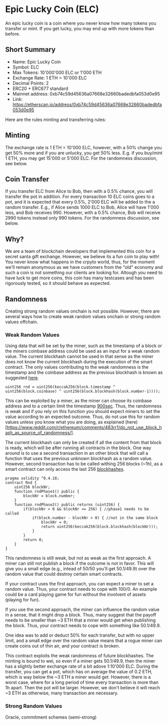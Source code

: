 # Epic Lucky Coin (ELC)
An epic lucky coin is a coin where you never know how many tokens you transfer or mint. If 
you get lucky, you may end up with more tokens than before.

## Short Summary
 * Name: Epic Lucky Coin
 * Symbol: ELC
 * Max Tokens: 10'000'000 ELC or 1'000 ETH
 * Exchange Rate: 1 ETH = 10'000 ELC
 * Decimal Points: 2
 * ERC20 + ERC677 standard
 * Mainnet address: 0xb74c59d45636a07668e32660badedbfa053d0e95
 * Link: https://etherscan.io/address/0xb74c59d45636a07668e32660badedbfa053d0e95
 
Here are the rules minting and transferring rules:

## Minting
The exchange rate is 1 ETH = 10'000 ELC, however, with a 50% change you get 
50% more and if you are unlucky, you get 50% less. E.g. if you buy/mint 1 ETH, you may 
get 15'000 or 5'000 ELC. For the randomness discussion, see below.

## Coin Transfer
If you transfer ELC from Alice to Bob, then with a 0.5% chance, you will transfer the pot 
in addition. For every transaction 10 ELC coins goes to a pot, and it is expected that 
every 0.5%, 2'000 ELC will be added to the a random transfer. E.g., if Alice sends 1000 ELC 
to Bob, Alice will have 1'000 less, and Bob receives 990. However, with a 0.5% chance, 
Bob will receive 2990 tokens instead only 990 tokens. For the randomness discussion, 
see below.
 
## Why?
We are a team of blockchain developers that implemented this coin for a secret santa gift 
exchange. However, we believe its a fun coin to play with! You never know what happens in
the crpyto world, thus, for the moment we'll remain anonymous as we have customers from 
the "old" economy and such a coin is not something our clients are looking for. Altough you
need to have luck to get more coins, this coin has many testcases and has been rigorously 
tested, so it should behave as expected.

## Randomness
Creating strong random values onchain is not possible. However, there are several ways how 
to create weak random values onchain or strong random values offchain.
 
### Weak Random Values
Using data that will be set by the miner, such as the timestamp of a block or the miners
coinbase address could be used as an input for a weak random value. The current blockhash 
cannot be used in that sense as the miner does not know the current blockhash during the 
execution of the smart contract. The only values contributing to the weak randomness is 
the timestamp and the coinbase address as the previous blockhash is known as suggested 
[here](https://ethereum.stackexchange.com/questions/30849/blockhash-used-for-random-number-generation).

```uint256 rnd = uint256(keccak256(block.timestamp ^ uint256(block.coinbase) ^ uint256(block.blockhash(block.number-1))));```

This can be exploited by a miner, as the miner can choose its coinbase address and to a certain
limit the timestamp [900sec](https://github.com/ethereum/wiki/blob/master/Block-Protocol-2.0.md). Thus, 
the randomness is weak and if you rely on this function you should expect miners to set the
value according to an expected outcome. Thus, do not use this for random values unless you 
know what you are doing, as explained (here)[https://www.reddit.com/r/ethereum/comments/483rr1/do_not_use_block_hash_as_source_of_randomness/].

The current blockhash can only be created if all the content from that block
is ready, which will be after running all contracts in the block. One way around is to 
use a second transaction in an other block that will call a function that uses 
the previous unknown blockhash as a random value. However, second transaction has 
to be called withing 256 blocks (~1h), as a smart contract can only access the last 256 
[blockhashes](http://solidity.readthedocs.io/en/develop/units-and-global-variables.html?highlight=global#block-and-transaction-properties).
       
```
pragma solidity ^0.4.18;
contract Rnd {
    uint256 blockNr;
    function rndPhase1() public {
        blockNr = block.number;
    }
    function rndPhase2() public returns (uint256) {
        if(blockNr > 0 && blockNr <= 256) { //phase1 needs to be called
            if(block.number - blockNr > 0) { //not in the same block
                blockNr = 0;
                return uint256(keccak256(block.blockhash(blockNr)));
            }
        }
        return 0;
    }
}
```

This randomness is still weak, but not as weak as the first approach. A miner can still not 
publish a block if the outcome is not in favor. This will give you a small edge 
(e.g., intead of 50/50 you'll get 50.1/49.9) over the random value that could destroy 
certain smart contracts.

If your contract uses the first approach, you can expect a miner to set a random value. Thus,
your contract needs to cope with 100/0. An example could be a card playing game for fun without
the involvent of assets (playing for fun).

If you use the second approach, the miner can influence the random value in a sense, that it
might drop a block. Thus, many suggest that the payoff needs to be smaller than ~3 ETH that
a miner would get when publishing the block. Thus, your contract needs to cope with something
like 50.1/49.9. 

One idea was to add or deduct 50% for each transfer, but with no upper limit, and a small
edge over the random value means that a rogue miner can create coins out of thin air, and
your contract is broken.

This contract exploits the weak randomness of future blockhashes. The minting is bound to
wei, so even if a miner gets 50.1/49.9, then the miner has a slightly better exchange rate of
a bit adove 1:10'000 ELC. During the transfer, you can get a pot, which has on average the
value of 0.2 ETH, which is way below the ~3 ETH a miner would get. However, there is a worst
case, where for a long period of time every transaction is more than 1h apart. Then the pot
will be larger. However, we don't believe it will reach ~3 ETH as otherwise, many transaction
are necessary.    


### Strong Random Values

Oracle, commitment schemes (semi-strong)